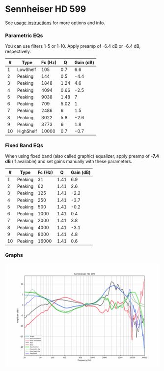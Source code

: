 # Sennheiser HD 599
See [usage instructions](https://github.com/jaakkopasanen/AutoEq#usage) for more options and info.

### Parametric EQs
You can use filters 1-5 or 1-10. Apply preamp of -6.4 dB or -6.4 dB, respectively.

|   # | Type      |   Fc (Hz) |    Q |   Gain (dB) |
|-----|-----------|-----------|------|-------------|
|   1 | LowShelf  |       105 | 0.7  |         6.6 |
|   2 | Peaking   |       144 | 0.5  |        -4.4 |
|   3 | Peaking   |      1848 | 1.24 |         4.6 |
|   4 | Peaking   |      4094 | 0.66 |        -2.5 |
|   5 | Peaking   |      9038 | 1.48 |         7   |
|   6 | Peaking   |       709 | 5.02 |         1   |
|   7 | Peaking   |      2486 | 6    |         1.5 |
|   8 | Peaking   |      3022 | 5.8  |        -2.6 |
|   9 | Peaking   |      3773 | 6    |         1.8 |
|  10 | HighShelf |     10000 | 0.7  |        -0.7 |

### Fixed Band EQs
When using fixed band (also called graphic) equalizer, apply preamp of **-7.4 dB** (if available) and set gains manually with these parameters.

|   # | Type    |   Fc (Hz) |    Q |   Gain (dB) |
|-----|---------|-----------|------|-------------|
|   1 | Peaking |        31 | 1.41 |         6.9 |
|   2 | Peaking |        62 | 1.41 |         2.6 |
|   3 | Peaking |       125 | 1.41 |        -2.2 |
|   4 | Peaking |       250 | 1.41 |        -3.7 |
|   5 | Peaking |       500 | 1.41 |        -0.2 |
|   6 | Peaking |      1000 | 1.41 |         0.4 |
|   7 | Peaking |      2000 | 1.41 |         3.8 |
|   8 | Peaking |      4000 | 1.41 |        -3.1 |
|   9 | Peaking |      8000 | 1.41 |         4.8 |
|  10 | Peaking |     16000 | 1.41 |         0.6 |

### Graphs
![](./Sennheiser%20HD%20599.png)
